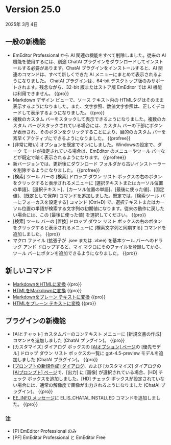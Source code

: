 # Version 25.0

2025年 3月 4日

## 一般の新機能

- EmEditor Professional から AI 関連の機能をすべて削除しました。従来の AI 機能を使用するには、別途 ChatAI プラグインをダウンロードしてインストールする必要があります。ChatAI プラグインをインストールすると、AI 関連のコマンドは、すべて新しくできた AI メニューにまとめて表示されるようになりました。 ChatAI プラグインは、64-bit デスクトップ版のみサポートされます。残念ながら、32-bit 版またはストア版 EmEditor では AI 機能は利用できません。 {{pro}}
- Markdown デザイン ビューで、ソース テキスト内の HTMLタグはそのまま表示するようになりました。また、文字参照、数値文字参照は、正しくデコードして表示するようになりました。 {{pro}}
- 複数のカスタム バーをスタックして表示できるようになりました。複数のカスタム バーがスタックされている場合には、カスタム バーの下部にボタンが表示され、そのボタンをクリックすることにより、目的のカスタム バーを素早くアクティブにできるようになりました。 {{profree}}
- [非常に暗い] オプションを既定でオンにしました。Windowsの設定で、ダーク モードが指定されている場合は、EmEditor のメニューやツール バーなどが既定で暗く表示されるようになります。 {{profree}}
- 新バージョンでは、更新後にダウンロード フォルダから古いインストーラーを削除するようになりました。 {{profree}}
- [検索] ツール バーの [検索] ドロップ ダウン リスト ボックスの右のボタンをクリックすると表示されるメニューに [選択テキストまたはカーソル位置の単語]、[選択テキスト]、[カーソル位置の単語]、[最後に使った値]、[固定値]、[既定として保存] コマンドを追加しました。既定では、[検索ツール バーにフォーカスを設定する] コマンド (Ctrl+D) で、選択テキストまたはカーソル位置の単語が検索する文字列の初期値になります。従来の動作に戻したい場合には、この [最後に使った値] を選択してください。 {{pro}}
- [検索] ツール バーの [置換] ドロップ ダウン リスト ボックスの右のボタンをクリックすると表示されるメニューに [検索文字列と同期する] コマンドを追加しました。 {{pro}}
- マクロ ファイル (拡張子が .jsee または .vbee) を基本ツール バーへのドラッグ アンド ドロップすると、マイ マクロにそのファイルを登録してから、ツール バーにボタンを追加できるようになりました。 {{pro}}

## 新しいコマンド

- [MarkdownをHTMLに変換](../cmd/convert/markdown_to_html) {{pro}}
- [HTMLをMarkdownに変換](../cmd/convert/html_to_markdown) {{pro}}
- [Markdownをプレーン テキストに変換](../cmd/convert/markdown_to_text) {{pro}}
- [HTMLをプレーン テキストに変換](../cmd/convert/html_to_text) {{pro}}

## プラグインの新機能

- [AIとチャット] カスタムバーのコンテキスト メニューに [新規文書の作成] コマンドを追加しました (ChatAI プラグイン)。 {{pro}}
- \[カスタマイズ\] ダイアログ ボックスの [\[AIオプション\] ページ](../dlg/customize/ai/index)の \[優先モデル\] ドロップ ダウン リスト ボックスの一覧に gpt-4.5-preview モデルを追加しました (ChatAI プラグイン)。 {{pro}} 
- [\[プロンプトの新規作成\] ダイアログ](../dlg/new_prompt/index)、および [カスタマイズ] ダイアログの [\[AIプロンプト\] ページ](../dlg/customize/ai_list/index)で、[出力] に [画像] が選択されている場合、[HD] チェック ボックスを追加しました。[HD] チェック ボックスが設定されていない場合には、通常の解像度で画像が出力されるようになりました (ChatAI プラグイン)。 {{pro}}
- [EE_INFO メッセージ](../plugin/message/ee_info)に EI_IS_CHATAI_INSTALLED コマンドを追加しました。 {{pro}}

### 注

- \[P\] EmEditor Professional のみ
- \[PF\] EmEditor Professional と EmEditor Free
